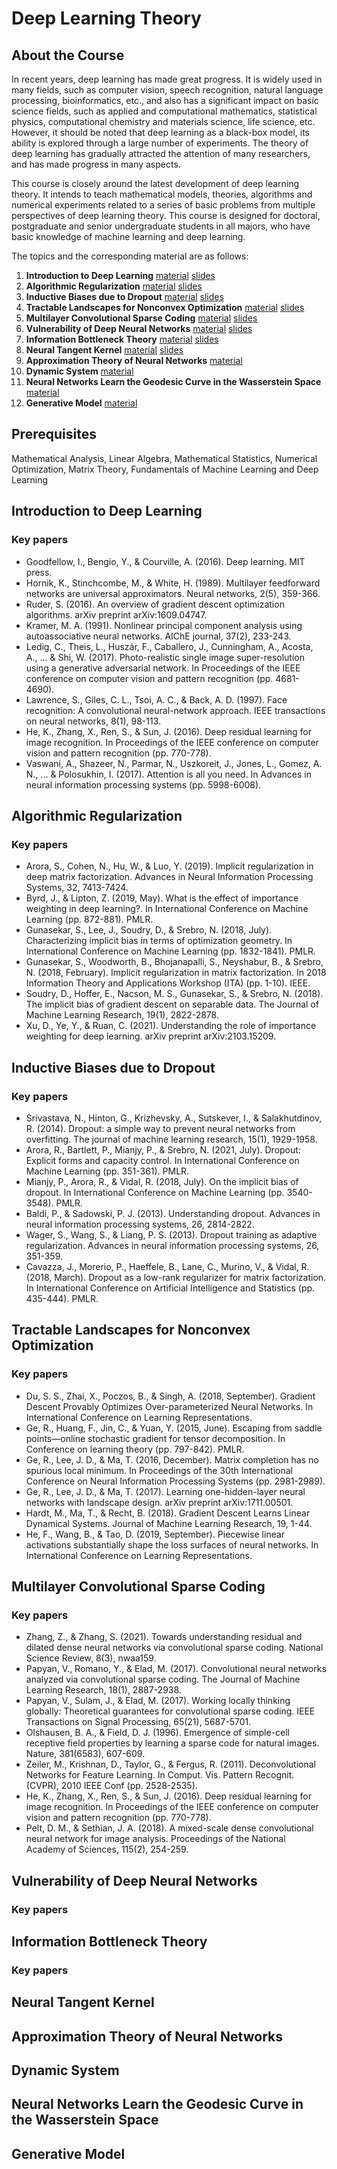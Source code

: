 # Deep Learning Theory

## About the Course
In recent years, deep learning has made great progress. It is widely used in many fields, such as computer vision, speech recognition, natural language processing, bioinformatics, etc., and also has a significant impact on basic science fields, such as applied and computational mathematics, statistical physics, computational chemistry and materials science, life science, etc. However, it should be noted that deep learning as a black-box model, its ability is explored through a large number of experiments. The theory of deep learning has gradually attracted the attention of many researchers, and has made progress in many aspects.

This course is closely around the latest development of deep learning theory. It intends to teach mathematical models, theories, algorithms and numerical experiments related to a series of basic problems from multiple perspectives of deep learning theory. This course is designed for doctoral, postgraduate and senior undergraduate students in all majors, who have basic knowledge of machine learning and deep learning.


The topics and the corresponding material are as follows:
  1. **Introduction to Deep Learning**  [material](#Introduction-to-deep-learning) [slides](./course_files/Lecture1.OverviewofDeepLearning.pdf)
  2. **Algorithmic Regularization** [material](#Algorithmic-Regularization) [slides](./course_files/Lecture2.AlgortihmicRegularization.pdf)
  3. **Inductive Biases due to Dropout** [material](#Inductive-Biases-due-to-Dropout) [slides](./course_files/Lecture3.InductiveBiasesduetoDropout.pdf)
  4. **Tractable Landscapes for Nonconvex Optimization** [material](#Tractable-Landscapes-for-Nonconvex-Optimization) [slides](./course_files/Lecture4.TractableLandscapes.pdf)
  5. **Multilayer Convolutional Sparse Coding** [material](#Multilayer-Convolutional-Sparse-Coding) [slides](./course_files/Lecture5.ML-CSC.pdf)
  6. **Vulnerability of Deep Neural Networks** [material](#Vulnerability-of-Deep-Neural-Networks) [slides](./course_files/Lecture6.VulnerabilityofDeepNeuralNetworks.pdf)
  7. **Information Bottleneck Theory** [material](#Information-Bottleneck-Theory) [slides](./course_files/Lecture7.InformationBottleneckTheoryofDNNs.pdf)
  8. **Neural Tangent Kernel** [material](#Neural-Tangent-Kernel) [slides](./course_files/Lecture8.NeuralTangentKernel.pdf)
  9. **Approximation Theory of Neural Networks** [material](#Approximation-Theory-of-Neural-Networks)
  10. **Dynamic System** [material](#Dynamic-System) 
  11. **Neural Networks Learn the Geodesic Curve in the Wasserstein Space** [material](#Neural-Networks-Learn-the-Geodesic-Curve-in-the-Wasserstein-Space)
  12. **Generative Model** [material](#Generative-Model)

##  Prerequisites

Mathematical Analysis, Linear Algebra, Mathematical Statistics, Numerical Optimization, Matrix Theory, Fundamentals of Machine Learning and Deep Learning

## Introduction to Deep Learning

### Key papers
+ Goodfellow, I., Bengio, Y., & Courville, A. (2016). Deep learning. MIT press.
+ Hornik, K., Stinchcombe, M., & White, H. (1989). Multilayer feedforward networks are universal approximators. Neural networks, 2(5), 359-366.
+ Ruder, S. (2016). An overview of gradient descent optimization algorithms. arXiv preprint arXiv:1609.04747.
+ Kramer, M. A. (1991). Nonlinear principal component analysis using autoassociative neural networks. AIChE journal, 37(2), 233-243.
+ Ledig, C., Theis, L., Huszár, F., Caballero, J., Cunningham, A., Acosta, A., ... & Shi, W. (2017). Photo-realistic single image super-resolution using a generative adversarial network. In Proceedings of the IEEE conference on computer vision and pattern recognition (pp. 4681-4690).
+ Lawrence, S., Giles, C. L., Tsoi, A. C., & Back, A. D. (1997). Face recognition: A convolutional neural-network approach. IEEE transactions on neural networks, 8(1), 98-113.
+ He, K., Zhang, X., Ren, S., & Sun, J. (2016). Deep residual learning for image recognition. In Proceedings of the IEEE conference on computer vision and pattern recognition (pp. 770-778).
+ Vaswani, A., Shazeer, N., Parmar, N., Uszkoreit, J., Jones, L., Gomez, A. N., ... & Polosukhin, I. (2017). Attention is all you need. In Advances in neural information processing systems (pp. 5998-6008).


## Algorithmic Regularization

### Key papers
+ Arora, S., Cohen, N., Hu, W., & Luo, Y. (2019). Implicit regularization in deep matrix factorization. Advances in Neural Information Processing Systems, 32, 7413-7424.
+ Byrd, J., & Lipton, Z. (2019, May). What is the effect of importance weighting in deep learning?. In International Conference on Machine Learning (pp. 872-881). PMLR.
+ Gunasekar, S., Lee, J., Soudry, D., & Srebro, N. (2018, July). Characterizing implicit bias in terms of optimization geometry. In International Conference on Machine Learning (pp. 1832-1841). PMLR.
+ Gunasekar, S., Woodworth, B., Bhojanapalli, S., Neyshabur, B., & Srebro, N. (2018, February). Implicit regularization in matrix factorization. In 2018 Information Theory and Applications Workshop (ITA) (pp. 1-10). IEEE.
+ Soudry, D., Hoffer, E., Nacson, M. S., Gunasekar, S., & Srebro, N. (2018). The implicit bias of gradient descent on separable data. The Journal of Machine Learning Research, 19(1), 2822-2878.
+ Xu, D., Ye, Y., & Ruan, C. (2021). Understanding the role of importance weighting for deep learning. arXiv preprint arXiv:2103.15209.


## Inductive Biases due to Dropout

### Key papers
+ Srivastava, N., Hinton, G., Krizhevsky, A., Sutskever, I., & Salakhutdinov, R. (2014). Dropout: a simple way to prevent neural networks from overfitting. The journal of machine learning research, 15(1), 1929-1958.
+ Arora, R., Bartlett, P., Mianjy, P., & Srebro, N. (2021, July). Dropout: Explicit forms and capacity control. In International Conference on Machine Learning (pp. 351-361). PMLR.
+ Mianjy, P., Arora, R., & Vidal, R. (2018, July). On the implicit bias of dropout. In International Conference on Machine Learning (pp. 3540-3548). PMLR.
+ Baldi, P., & Sadowski, P. J. (2013). Understanding dropout. Advances in neural information processing systems, 26, 2814-2822.
+ Wager, S., Wang, S., & Liang, P. S. (2013). Dropout training as adaptive regularization. Advances in neural information processing systems, 26, 351-359.
+ Cavazza, J., Morerio, P., Haeffele, B., Lane, C., Murino, V., & Vidal, R. (2018, March). Dropout as a low-rank regularizer for matrix factorization. In International Conference on Artificial Intelligence and Statistics (pp. 435-444). PMLR.

## Tractable Landscapes for Nonconvex Optimization 

### Key papers
+ Du, S. S., Zhai, X., Poczos, B., & Singh, A. (2018, September). Gradient Descent Provably Optimizes Over-parameterized Neural Networks. In International Conference on Learning Representations.
+ Ge, R., Huang, F., Jin, C., & Yuan, Y. (2015, June). Escaping from saddle points—online stochastic gradient for tensor decomposition. In Conference on learning theory (pp. 797-842). PMLR.
+ Ge, R., Lee, J. D., & Ma, T. (2016, December). Matrix completion has no spurious local minimum. In Proceedings of the 30th International Conference on Neural Information Processing Systems (pp. 2981-2989).
+ Ge, R., Lee, J. D., & Ma, T. (2017). Learning one-hidden-layer neural networks with landscape design. arXiv preprint arXiv:1711.00501.
+ Hardt, M., Ma, T., & Recht, B. (2018). Gradient Descent Learns Linear Dynamical Systems. Journal of Machine Learning Research, 19, 1-44.
+ He, F., Wang, B., & Tao, D. (2019, September). Piecewise linear activations substantially shape the loss surfaces of neural networks. In International Conference on Learning Representations.

## Multilayer Convolutional Sparse Coding

### Key papers
+ Zhang, Z., & Zhang, S. (2021). Towards understanding residual and dilated dense neural networks via convolutional sparse coding. National Science Review, 8(3), nwaa159.
+ Papyan, V., Romano, Y., & Elad, M. (2017). Convolutional neural networks analyzed via convolutional sparse coding. The Journal of Machine Learning Research, 18(1), 2887-2938.
+ Papyan, V., Sulam, J., & Elad, M. (2017). Working locally thinking globally: Theoretical guarantees for convolutional sparse coding. IEEE Transactions on Signal Processing, 65(21), 5687-5701.
+ Olshausen, B. A., & Field, D. J. (1996). Emergence of simple-cell receptive field properties by learning a sparse code for natural images. Nature, 381(6583), 607-609.
+ Zeiler, M., Krishnan, D., Taylor, G., & Fergus, R. (2011). Deconvolutional Networks for Feature Learning. In Comput. Vis. Pattern Recognit.(CVPR), 2010 IEEE Conf (pp. 2528-2535).
+ He, K., Zhang, X., Ren, S., & Sun, J. (2016). Deep residual learning for image recognition. In Proceedings of the IEEE conference on computer vision and pattern recognition (pp. 770-778).
+ Pelt, D. M., & Sethian, J. A. (2018). A mixed-scale dense convolutional neural network for image analysis. Proceedings of the National Academy of Sciences, 115(2), 254-259.


## Vulnerability of Deep Neural Networks

### Key papers


## Information Bottleneck Theory

### Key papers


## Neural Tangent Kernel

## Approximation Theory of Neural Networks

## Dynamic System

## Neural Networks Learn the Geodesic Curve in the Wasserstein Space

## Generative Model




